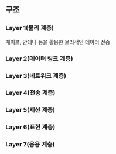 ## 구조
### Layer 1(물리 계층)
케이블, 안테나 등을 활용한 물리적인 데이터 전송
### Layer 2(데이터 링크 계층)
### Layer 3(네트워크 계층)
### Layer 4(전송 계층)
### Layer 5(세션 계층)
### Layer 6(표현 계층)
### Layer 7(응용 계층)
